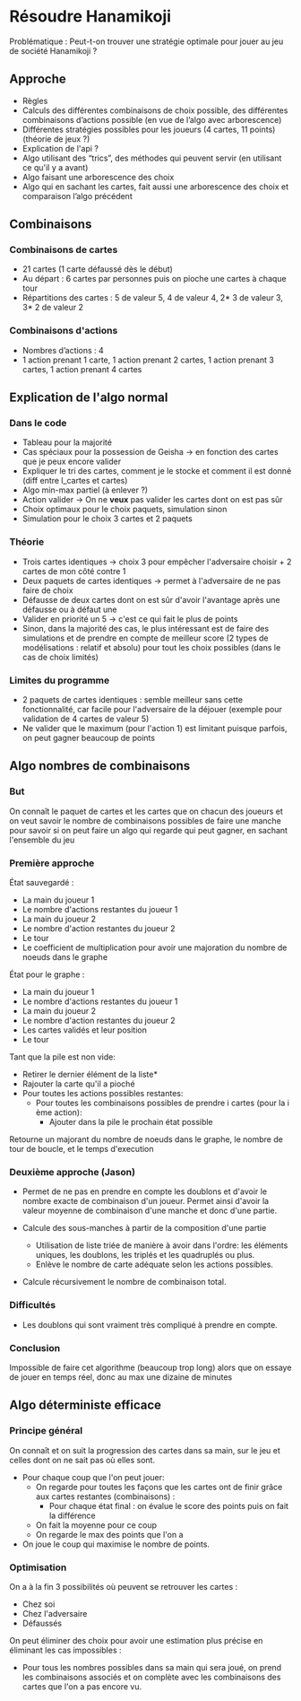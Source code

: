 ﻿# Résoudre Hanamikoji

Problématique : Peut-t-on trouver une stratégie optimale pour jouer au jeu de société Hanamikoji ?

## Approche

* Règles
* Calculs des différentes combinaisons de choix possible, des différentes combinaisons d’actions possible (en vue de l’algo avec arborescence)
* Différentes stratégies possibles pour les joueurs (4 cartes, 11 points) (théorie de jeux ?)
* Explication de l'api ?
* Algo utilisant des “trics”, des méthodes qui peuvent servir (en utilisant ce qu'il y a avant)
* Algo faisant une arborescence des choix
* Algo qui en sachant les cartes, fait aussi une arborescence des choix et comparaison l’algo précédent

## Combinaisons

### Combinaisons de cartes

* 21 cartes (1 carte défaussé dès le début)
* Au départ : 6 cartes par personnes puis on pioche une cartes à chaque tour
* Répartitions des cartes : 5 de valeur 5, 4 de valeur 4, 2\* 3 de valeur 3, 3\* 2 de valeur 2

### Combinaisons d'actions

* Nombres d’actions : 4
* 1 action prenant 1 carte, 1 action prenant 2 cartes, 1 action prenant 3 cartes, 1 action prenant 4 cartes

## Explication de l'algo normal

### Dans le code

* Tableau pour la majorité
* Cas spéciaux pour la possession de Geisha -> en fonction des cartes que je peux encore valider
* Expliquer le tri des cartes, comment je le stocke et comment il est donné (diff entre l_cartes et cartes)
* Algo min-max partiel (à enlever ?)
* Action valider -> On ne **veux** pas valider les cartes dont on est pas sûr
* Choix optimaux pour le choix paquets, simulation sinon
* Simulation pour le choix 3 cartes et 2 paquets

### Théorie

* Trois cartes identiques -> choix 3 pour empêcher l'adversaire choisir + 2 cartes de mon côté contre 1
* Deux paquets de cartes identiques -> permet à l'adversaire de ne pas faire de choix
* Défausse de deux cartes dont on est sûr d'avoir l'avantage après une défausse ou à défaut une
* Valider en priorité un 5 -> c'est ce qui fait le plus de points
* Sinon, dans la majorité des cas, le plus intéressant est de faire des simulations et de prendre en compte de meilleur score (2 types de modélisations : relatif et absolu) pour tout les choix possibles (dans le cas de choix limités)

### Limites du programme

* 2 paquets de cartes identiques : semble meilleur sans cette fonctionnalité, car facile pour l'adversaire de la déjouer (exemple pour validation de 4 cartes de valeur 5)
* Ne valider que le maximum (pour l'action 1) est limitant puisque parfois, on peut gagner beaucoup de points  

## Algo nombres de combinaisons

### But

On connaît le paquet de cartes et les cartes que on chacun des joueurs et on veut savoir le nombre de combinaisons possibles de faire une manche pour savoir si on peut faire un algo qui regarde qui peut gagner, en sachant l'ensemble du jeu

### Première approche

État sauvegardé :

* La main du joueur 1
* Le nombre d'actions restantes du joueur 1
* La main du joueur 2
* Le nombre d'action restantes du joueur 2
* Le tour
* Le coefficient de multiplication pour avoir une majoration du nombre de noeuds dans le graphe

État pour le graphe :

* La main du joueur 1
* Le nombre d'actions restantes du joueur 1
* La main du joueur 2
* Le nombre d'action restantes du joueur 2
* Les cartes validés et leur position
* Le tour

Tant que la pile est non vide:

* Retirer le dernier élément de la liste*
* Rajouter la carte qu'il a pioché
* Pour toutes les actions possibles restantes:
  * Pour toutes les combinaisons possibles de prendre i cartes (pour la i ème action):
    * Ajouter dans la pile le prochain état possible

Retourne un majorant du nombre de noeuds dans le graphe, le nombre de tour de boucle, et le temps d'execution

### Deuxième approche (Jason)

* Permet de ne pas en prendre en compte les doublons et d'avoir le nombre exacte de combinaison d'un joueur. Permet ainsi d'avoir la valeur moyenne de combinaison d'une manche et donc d'une partie.

* Calcule des sous-manches à partir de la composition d'une partie
  * Utilisation de liste triée de manière à avoir dans l'ordre: les éléments uniques, les doublons, les triplés et les quadruplés ou plus.
  * Enlève le nombre de carte adéquate selon les actions possibles.
* Calcule récursivement le nombre de combinaison total.

### Difficultés

* Les doublons qui sont vraiment très compliqué à prendre en compte.

### Conclusion

Impossible de faire cet algorithme (beaucoup trop long) alors que on essaye de jouer en temps réel, donc au max une dizaine de minutes

## Algo déterministe efficace

### Principe général

On connaît et on suit la progression des cartes dans sa main, sur le jeu et celles dont on ne sait pas où elles sont.

* Pour chaque coup que l'on peut jouer:
  * On regarde pour toutes les façons que les cartes ont de finir grâce aux cartes restantes (combinaisons) :
    * Pour chaque état final : on évalue le score des points puis on fait la différence
  * On fait la moyenne pour ce coup
  * On regarde le max des points que l'on a
* On joue le coup qui maximise le nombre de points.

### Optimisation

On a à la fin 3 possibilités où peuvent se retrouver les cartes :

* Chez soi
* Chez l'adversaire
* Défaussés

On peut éliminer des choix pour avoir une estimation plus précise en éliminant les cas impossibles :

* Pour tous les nombres possibles dans sa main qui sera joué, on prend les combinaisons associés et on complète avec les combinaisons des cartes que l'on a pas encore vu.
